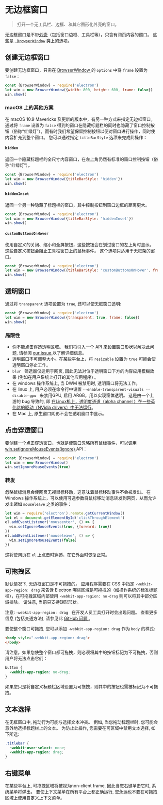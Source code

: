 # 无边框窗口

> 打开一个无工具栏、边框、和其它图形化外壳的窗口。

无边框窗口是不带[外壳](https://developer.mozilla.org/en-US/docs/Glossary/Chrome)（包括窗口边框、工具栏等），只含有网页内容的窗口。 这些是 [` BrowserWindow`](browser-window.md) 类上的选项。

## 创建无边框窗口

要创建无边框窗口，只需在 [ BrowserWindow ](browser-window.md) 的 ` options ` 中将 ` frame ` 设置为 ` false `：

```javascript
const {BrowserWindow} = require('electron')
let win = new BrowserWindow({width: 800, height: 600, frame: false})
win.show()
```

### macOS 上的其他方案

在 macOS 10.9 Mavericks 及更新的版本中，有另一种方式来指定无边框窗口。 通过将 ` frame ` 设置为 ` false ` 得到的窗口在隐藏标题栏的同时也隐藏了窗口控制按钮（俗称“红绿灯”），而有时我们希望保留控制按钮以便对窗口进行操作，同时使内容扩充到整个窗口。 您可以通过指定 ` titleBarStyle ` 选项来完成此操作：

#### `hidden`

返回一个隐藏标题栏的全尺寸内容窗口，在左上角仍然有标准的窗口控制按钮（俗称“红绿灯”）。

```javascript
const {BrowserWindow} = require('electron')
let win = new BrowserWindow({titleBarStyle: 'hidden'})
win.show()
```

#### `hiddenInset`

返回一个另一种隐藏了标题栏的窗口，其中控制按钮到窗口边框的距离更大。

```javascript
const {BrowserWindow} = require('electron')
let win = new BrowserWindow({titleBarStyle: 'hiddenInset'})
win.show()
```

#### `customButtonsOnHover`

使用自定义的关闭、缩小和全屏按钮，这些按钮会在划过窗口的左上角时显示。 这些自定义按钮会阻止工具栏窗口上的鼠标事件。 这个选项只适用于无框架的窗口。

```javascript
const {BrowserWindow} = require('electron')
let win = new BrowserWindow({titleBarStyle: 'customButtonsOnHover', frame: false})
win.show()
```

## 透明窗口

通过将 ` transparent ` 选项设置为 ` true `, 还可以使无框窗口透明:

```javascript
const {BrowserWindow} = require('electron')
let win = new BrowserWindow({transparent: true, frame: false})
win.show()
```

### 局限性

* 你不能点击穿透透明区域。 我们将引入一个 API 来设置窗口形状以解决此问题, 请参阅 [ our issue ](https://github.com/electron/electron/issues/1335) 以了解详细信息。
* 透明窗口不可调整大小。在某些平台上，将 ` resizable ` 设置为 ` true ` 可能会使透明窗口停止工作。
* `blur ` 筛选器仅适用于网页, 因此无法对位于透明窗口下方的内容应用模糊效果 (例如在用户系统上打开的其他应用程序) 。
* 在 windows 操作系统上, 当 DWM 被禁用时, 透明窗口将无法工作。
* 在 linux 上, 用户必须在命令行中设置 `--enable-transparent-visuals --disable-gpu ` 来禁用GPU, 启用 ARGB，用以实现窗体透明。 这是由一个上游的 bug 导致的, 即 [ 在Linux机上，透明度通道（alpha channel ）在一些英伟达的驱动（NVidia drivers）中无法运行](https://code.google.com/p/chromium/issues/detail?id=369209)。
* 在 Mac 上, 原生窗口阴影不会在透明窗口中显示。

## 点击穿透窗口

要创建一个点击穿透窗口，也就是使窗口忽略所有鼠标事件，可以调用 [ win.setIgnoreMouseEvents(ignore) ](browser-window.md#winsetignoremouseeventsignore) API：

```javascript
const {BrowserWindow} = require('electron')
let win = new BrowserWindow()
win.setIgnoreMouseEvents(true)
```

### 转发

忽略鼠标消息会使网页无视鼠标移动，这意味着鼠标移动事件不会被发出。 在 Windows 操作系统上，可以使用可选参数将鼠标移动消息转发到网页，从而允许发出诸如 `mouseleave` 之类的事件：

```javascript
let win = require('electron').remote.getCurrentWindow()
let el = document.getElementById('clickThroughElement')
el.addEventListener('mouseenter', () => {
  win.setIgnoreMouseEvents(true, {forward: true})
})
el.addEventListener('mouseleave', () => {
  win.setIgnoreMouseEvents(false)
})
```

这将使网页在 `el` 上点击时穿透，在它外面时恢复正常。

## 可拖拽区

默认情况下, 无边框窗口是不可拖拽的。 应用程序需要在 CSS 中指定 `-webkit-app-region: drag` 来告诉 Electron 哪些区域是可拖拽的（如操作系统的标准标题栏），在可拖拽区域内部使用 ` -webkit-app-region: no-drag ` 则可以将其中部分区域排除。 请注意, 当前只支持矩形形状。

注意: `-webkit-app-region: drag ` 在开发人员工具打开时会出现问题。 查看更多信息 (包括变通方法), 请参见此 [ GitHub 问题 ](https://github.com/electron/electron/issues/3647)。

要使整个窗口可拖拽, 您可以添加 `-webkit-app-region: drag` 作为 ` body ` 的样式:

```html
<body style="-webkit-app-region: drag">
</body>
```

请注意，如果您使整个窗口都可拖拽，则必须将其中的按钮标记为不可拖拽，否则用户将无法点击它们：

```css
button {
  -webkit-app-region: no-drag;
}
```

如果您只是将自定义标题栏区域设置为可拖拽，则其中的按钮也需被标记为不可拖拽。

## 文本选择

在无框窗口中, 拖动行为可能与选择文本冲突。 例如, 当您拖动标题栏时, 您可能会意外地选择标题栏上的文本。 为防止此操作, 您需要在可区域中禁用文本选择, 如下所选:

```css
.titlebar {
  -webkit-user-select: none;
  -webkit-app-region: drag;
}
```

## 右键菜单

在某些平台上, 可拖拽区域将被视为non-client frame, 因此当您右键单击它时, 系统菜单将弹出。 要使上下文菜单在所有平台上都正确运行, 您永远也不要在可拖拽区域上使用自定义上下文菜单。